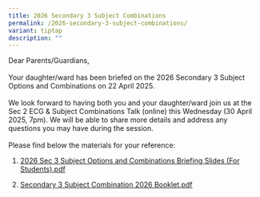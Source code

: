 ```yaml
---
title: 2026 Secondary 3 Subject Combinations
permalink: /2026-secondary-3-subject-combinations/
variant: tiptap
description: ""
---
```

<p>Dear Parents/Guardians,
<br>
<br>Your daughter/ward has been briefed on the 2026 Secondary 3 Subject Options
and Combinations on 22 April 2025.&nbsp;
<br>
<br>We look forward to having both you and your daughter/ward join us at the
Sec 2 ECG &amp; Subject Combinations Talk (online) this Wednesday (30 April
2025, 7pm). We will be able to share more details and address any questions
you may have during the session.
<br>
<br>Please find below the materials for your reference:</p>
<ol data-tight="true" class="tight">
<li>
<p><a href="/files/2026_Subject_Option__22_Apr_2025_.pdf" rel="noopener nofollow" target="_blank">2026 Sec 3 Subject Options and Combinations Briefing Slides (For Students).pdf</a>
</p>
</li>
<li>
<p><a href="/files/S3_Subject_Combination_2026_Booklet.pdf" rel="noopener nofollow" target="_blank">Secondary 3 Subject Combination 2026 Booklet.pdf</a>
</p>
</li>
</ol>
<p></p>